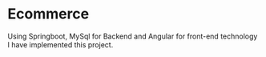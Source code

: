 # Ecommerce
Using Springboot, MySql for Backend and Angular for front-end technology I have implemented this project.
